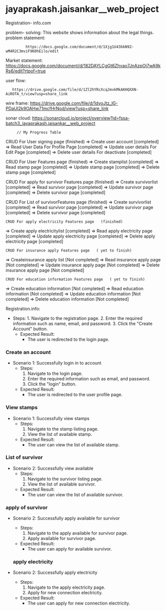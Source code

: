 # jayaprakash.jaisankar__web_project
 
 Registration- info.com
 
 problem- solving:
       This website shows information about the legal things.
 problem statement:
 
             https://docs.google.com/document/d/1Xjg1U43bkN92-wM4R2C3mviF9K0hEilo/edit
             
 Market statement:
              https://docs.google.com/document/d/182DAYLCgGt6Zhvao7JnAzpOj7wA9kRs6/edit?rtpof=true
              
user flow:

       https://drive.google.com/file/d/1Zl2hYRcXcqJmvkMkAKHQXXN-AiROTA_t/view?usp=share_link    
       
       
  wire frame:
           https://drive.google.com/file/d/1dyoJtz_lG-PDaUI2k9OAHw71mcfHrNod/view?usp=share_link
      
   
 sonar cloud:
         https://sonarcloud.io/project/overview?id=fssa-batch3_jayaprakash.jaisankar__web_project
         
         // My Progress Table



  CRUD For User signing page  (finished)
  => Create user account [completed]
  => Read User Data For Profile Page [completed]
  => Update user details For Edit Page [completed]
  => Delete user details For deactivate [completed]



  CRUD For User Features page   (finished)
  => Create stamplist [completed]
  => Read stamp page  [completed]
  => Update stamp page  [completed]
  => Delete stamp page  [completed]


  CRUD For apply for survivor Features page   (finished)
  => Create survivorlist [completed]
  => Read survivor page  [completed]
  => Update survivor page  [completed]
  => Delete survivor page  [completed]


  CRUD For List of survivorFeatures page   (finished)
  => Create survivorlist [completed]
  => Read survivor page  [completed]
  => Update survivor page  [completed]
  => Delete survivor page  [completed]


    CRUD For apply electricity Features page   (finished)
  => Create apply electricitylist [completed]
  => Read apply electricity page  [completed]
  => Update apply electricity page  [completed]
  => Delete apply electricity page  [completed]


    CRUD For insurance apply Features page   ( yet to finish)
  => Createinsurance apply list [Not completed]
  => Read insurance apply page  [Not completed]
  => Update insurance apply page  [Not completed]
  => Delete insurance apply page [Not completed]

    CRUD For education information Features page   ( yet to finish)
  => Create education information [Not completed]
  => Read education information [Not completed]
  => Update education information [Not completed]
  => Delete education information [Not completed]
  
  
  
  Registration.info:
  
  - Steps:
        1. Navigate to the registration page.
        2. Enter the required information such as name, email, and password.
        3. Click the "Create Account" button.
    - Expected Result:
        - The user is redirected to the login page.

### Create an account
- Scenario 1: Successfully login in to account
    - Steps:
        1. Navigate to the login page.
        2. Enter the required information such as email, and password.
        3. Click the "login" button.
    - Expected Result:
        - The user is redirected to the user profile page.

### View stamps
- Scenario 1: Successfully view stamps
    - Steps:
        1. Navigate to the stamp listing page.
        2. View the list of available stamp.
    - Expected Result:
        - The user can view the list of available stamp.

### List of survivor
  - Scenario 2: Successfully view available
    - Steps:
        1. Navigate to the survivor listing page.
        2. View the list of available survivor.
    - Expected Result:
        - The user can view the list of available survivor.
        
  ### apply of survivor
  - Scenario 2: Successfully apply available for survivor 
    - Steps:
        1. Navigate to the apply available for survivor page.
        2. Apply available for survivor page.
    - Expected Result:
        - The user can apply for available survivor.
        
     ###  apply electricity
  - Scenario 2: Successfully  apply electricity
    - Steps:
        1. Navigate to the  apply electricity page.
        2.  Apply for new connection electricity.
    - Expected Result:
        - The user can apply for new connection electricity.






